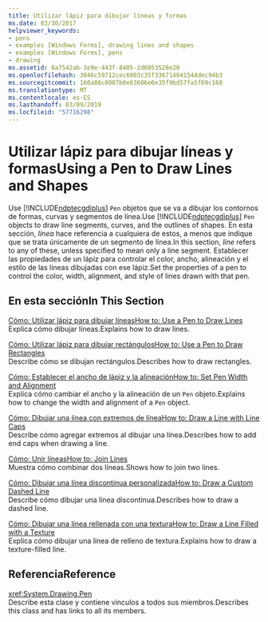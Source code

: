 ```yaml
---
title: Utilizar lápiz para dibujar líneas y formas
ms.date: 03/30/2017
helpviewer_keywords:
- pens
- examples [Windows Forms], drawing lines and shapes
- examples [Windows Forms], pens
- drawing
ms.assetid: 8a7542ab-3e9e-443f-8405-2d6053528e20
ms.openlocfilehash: 3846c59712cec6003c35f336714041544dec94b3
ms.sourcegitcommit: 160a88c8087b0e63606e6e35f9bd57fa5f69c168
ms.translationtype: MT
ms.contentlocale: es-ES
ms.lasthandoff: 03/09/2019
ms.locfileid: "57716298"
---
```

# <a name="using-a-pen-to-draw-lines-and-shapes"></a><span data-ttu-id="1718c-102">Utilizar lápiz para dibujar líneas y formas</span><span class="sxs-lookup"><span data-stu-id="1718c-102">Using a Pen to Draw Lines and Shapes</span></span>
<span data-ttu-id="1718c-103">Use [!INCLUDE[ndptecgdiplus](../../../../includes/ndptecgdiplus-md.md)] `Pen` objetos que se va a dibujar los contornos de formas, curvas y segmentos de línea.</span><span class="sxs-lookup"><span data-stu-id="1718c-103">Use [!INCLUDE[ndptecgdiplus](../../../../includes/ndptecgdiplus-md.md)] `Pen` objects to draw line segments, curves, and the outlines of shapes.</span></span> <span data-ttu-id="1718c-104">En esta sección, *línea* hace referencia a cualquiera de estos, a menos que indique que se trata únicamente de un segmento de línea.</span><span class="sxs-lookup"><span data-stu-id="1718c-104">In this section, *line* refers to any of these, unless specified to mean only a line segment.</span></span> <span data-ttu-id="1718c-105">Establecer las propiedades de un lápiz para controlar el color, ancho, alineación y el estilo de las líneas dibujadas con ese lápiz.</span><span class="sxs-lookup"><span data-stu-id="1718c-105">Set the properties of a pen to control the color, width, alignment, and style of lines drawn with that pen.</span></span>  
  
## <a name="in-this-section"></a><span data-ttu-id="1718c-106">En esta sección</span><span class="sxs-lookup"><span data-stu-id="1718c-106">In This Section</span></span>  
 [<span data-ttu-id="1718c-107">Cómo: Utilizar lápiz para dibujar líneas</span><span class="sxs-lookup"><span data-stu-id="1718c-107">How to: Use a Pen to Draw Lines</span></span>](how-to-use-a-pen-to-draw-lines.md)  
 <span data-ttu-id="1718c-108">Explica cómo dibujar líneas.</span><span class="sxs-lookup"><span data-stu-id="1718c-108">Explains how to draw lines.</span></span>  
  
 [<span data-ttu-id="1718c-109">Cómo: Utilizar lápiz para dibujar rectángulos</span><span class="sxs-lookup"><span data-stu-id="1718c-109">How to: Use a Pen to Draw Rectangles</span></span>](how-to-use-a-pen-to-draw-rectangles.md)  
 <span data-ttu-id="1718c-110">Describe cómo se dibujan rectángulos.</span><span class="sxs-lookup"><span data-stu-id="1718c-110">Describes how to draw rectangles.</span></span>  
  
 [<span data-ttu-id="1718c-111">Cómo: Establecer el ancho de lápiz y la alineación</span><span class="sxs-lookup"><span data-stu-id="1718c-111">How to: Set Pen Width and Alignment</span></span>](how-to-set-pen-width-and-alignment.md)  
 <span data-ttu-id="1718c-112">Explica cómo cambiar el ancho y la alineación de un `Pen` objeto.</span><span class="sxs-lookup"><span data-stu-id="1718c-112">Explains how to change the width and alignment of a `Pen` object.</span></span>  
  
 [<span data-ttu-id="1718c-113">Cómo: Dibujar una línea con extremos de línea</span><span class="sxs-lookup"><span data-stu-id="1718c-113">How to: Draw a Line with Line Caps</span></span>](how-to-draw-a-line-with-line-caps.md)  
 <span data-ttu-id="1718c-114">Describe cómo agregar extremos al dibujar una línea.</span><span class="sxs-lookup"><span data-stu-id="1718c-114">Describes how to add end caps when drawing a line.</span></span>  
  
 [<span data-ttu-id="1718c-115">Cómo: Unir líneas</span><span class="sxs-lookup"><span data-stu-id="1718c-115">How to: Join Lines</span></span>](how-to-join-lines.md)  
 <span data-ttu-id="1718c-116">Muestra cómo combinar dos líneas.</span><span class="sxs-lookup"><span data-stu-id="1718c-116">Shows how to join two lines.</span></span>  
  
 [<span data-ttu-id="1718c-117">Cómo: Dibujar una línea discontinua personalizada</span><span class="sxs-lookup"><span data-stu-id="1718c-117">How to: Draw a Custom Dashed Line</span></span>](how-to-draw-a-custom-dashed-line.md)  
 <span data-ttu-id="1718c-118">Describe cómo dibujar una línea discontinua.</span><span class="sxs-lookup"><span data-stu-id="1718c-118">Describes how to draw a dashed line.</span></span>  
  
 [<span data-ttu-id="1718c-119">Cómo: Dibujar una línea rellenada con una textura</span><span class="sxs-lookup"><span data-stu-id="1718c-119">How to: Draw a Line Filled with a Texture</span></span>](how-to-draw-a-line-filled-with-a-texture.md)  
 <span data-ttu-id="1718c-120">Explica cómo dibujar una línea de relleno de textura.</span><span class="sxs-lookup"><span data-stu-id="1718c-120">Explains how to draw a texture-filled line.</span></span>  
  
## <a name="reference"></a><span data-ttu-id="1718c-121">Referencia</span><span class="sxs-lookup"><span data-stu-id="1718c-121">Reference</span></span>  
 <xref:System.Drawing.Pen>  
 <span data-ttu-id="1718c-122">Describe esta clase y contiene vínculos a todos sus miembros.</span><span class="sxs-lookup"><span data-stu-id="1718c-122">Describes this class and has links to all its members.</span></span>
